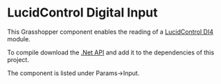 ﻿# LucidControl Digital Input

This Grasshopper component enables the reading of a [LucidControl DI4](https://www.lucid-control.com/product/lucidcontrol-di4-4-channel-digital-input-usb-module/) module.

To compile download the [.Net API](https://www.lucid-control.com/downloads/) and add it to the dependencies of  this project.

The component is listed under Params->Input.
